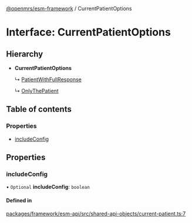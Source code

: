 [@openmrs/esm-framework](../API.md) / CurrentPatientOptions

# Interface: CurrentPatientOptions

## Hierarchy

- **CurrentPatientOptions**

  ↳ [PatientWithFullResponse](patientwithfullresponse.md)

  ↳ [OnlyThePatient](onlythepatient.md)

## Table of contents

### Properties

- [includeConfig](currentpatientoptions.md#includeconfig)

## Properties

### includeConfig

• `Optional` **includeConfig**: `boolean`

#### Defined in

[packages/framework/esm-api/src/shared-api-objects/current-patient.ts:7](https://github.com/openmrs/openmrs-esm-core/blob/master/packages/framework/esm-api/src/shared-api-objects/current-patient.ts#L7)
